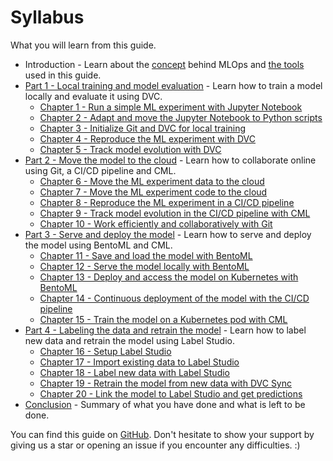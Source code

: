 # Syllabus

What you will learn from this guide.

- Introduction - Learn about the [concept](./concept.md) behind MLOps and
  [the tools](./tools.md) used in this guide.
- [Part 1 - Local training and model evaluation](./part-1-local-training-and-model-evaluation/introduction.md) -
  Learn how to train a model locally and evaluate it using DVC.
    - [Chapter 1 - Run a simple ML experiment with Jupyter Notebook](./part-1-local-training-and-model-evaluation/chapter-1-run-a-simple-ml-experiment-with-jupyter-notebook.md)
    - [Chapter 2 - Adapt and move the Jupyter Notebook to Python scripts](./part-1-local-training-and-model-evaluation/chapter-2-adapt-and-move-the-jupyter-notebook-to-python-scripts.md)
    - [Chapter 3 - Initialize Git and DVC for local training](./part-1-local-training-and-model-evaluation/chapter-3-initialize-git-and-dvc-for-local-training.md)
    - [Chapter 4 - Reproduce the ML experiment with DVC](./part-1-local-training-and-model-evaluation/chapter-4-reproduce-the-ml-experiment-with-dvc.md)
    - [Chapter 5 - Track model evolution with DVC](./part-1-local-training-and-model-evaluation/chapter-5-track-model-evolution-with-dvc.md)
- [Part 2 - Move the model to the cloud](./part-2-move-the-model-to-the-cloud/introduction.md) -
  Learn how to collaborate online using Git, a CI/CD pipeline and CML.
    - [Chapter 6 - Move the ML experiment data to the cloud](./part-2-move-the-model-to-the-cloud/chapter-6-move-the-ml-experiment-code-to-the-cloud.md)
    - [Chapter 7 - Move the ML experiment code to the cloud](./part-2-move-the-model-to-the-cloud/chapter-7-move-the-ml-experiment-data-to-the-cloud.md)
    - [Chapter 8 - Reproduce the ML experiment in a CI/CD pipeline](./part-2-move-the-model-to-the-cloud/chapter-8-reproduce-the-ml-experiment-in-a-cicd-pipeline.md)
    - [Chapter 9 - Track model evolution in the CI/CD pipeline with CML](./part-2-move-the-model-to-the-cloud/chapter-9-track-model-evolution-in-the-cicd-pipeline-with-cml.md)
    - [Chapter 10 - Work efficiently and collaboratively with Git](./part-2-move-the-model-to-the-cloud/chapter-10-work-efficiently-and-collaboratively-with-git.md)
- [Part 3 - Serve and deploy the model](./part-3-serve-and-deploy-the-model/introduction.md) -
  Learn how to serve and deploy the model using BentoML and CML.
    - [Chapter 11 - Save and load the model with BentoML](./part-3-serve-and-deploy-the-model/chapter-11-save-and-load-the-model-with-bentoml.md)
    - [Chapter 12 - Serve the model locally with BentoML](./part-3-serve-and-deploy-the-model/chapter-12-serve-the-model-locally-with-bentoml.md)
    - [Chapter 13 - Deploy and access the model on Kubernetes with BentoML](./part-3-serve-and-deploy-the-model/chapter-13-deploy-and-access-the-model-on-kubernetes-with-bentoml.md)
    - [Chapter 14 - Continuous deployment of the model with the CI/CD pipeline](./part-3-serve-and-deploy-the-model/chapter-14-continuous-deployment-of-the-model-with-the-cicd-pipeline.md)
    - [Chapter 15 - Train the model on a Kubernetes pod with CML](./part-3-serve-and-deploy-the-model/chapter-15-train-the-model-on-a-kubernetes-pod-with-cml.md)
- [Part 4 - Labeling the data and retrain the model](./part-4-labeling-the-data-and-retrain/introduction.md) -
  Learn how to label new data and retrain the model using Label Studio.
    - [Chapter 16 - Setup Label Studio](./part-4-labeling-the-data-and-retrain/chapter-16-setup-label-studio.md)
    - [Chapter 17 - Import existing data to Label Studio](./part-4-labeling-the-data-and-retrain/chapter-17-import-existing-data-to-label-studio.md)
    - [Chapter 18 - Label new data with Label Studio](./part-4-labeling-the-data-and-retrain/chapter-18-label-new-data-with-label-studio.md)
    - [Chapter 19 - Retrain the model from new data with DVC Sync](./part-4-labeling-the-data-and-retrain/chapter-19-retrain-the-model-from-new-data-with-dvc-sync.md)
    - [Chapter 20 - Link the model to Label Studio and get predictions](./part-4-labeling-the-data-and-retrain/chapter-20-link-the-model-to-label-studio-and-get-predictions.md)
- [Conclusion](./conclusion.md) - Summary of what you have done and what is left
  to be done.

You can find this guide on
[GitHub](https://github.com/swiss-ai-center/a-guide-to-mlops). Don't hesitate to
show your support by giving us a star or opening an issue if you encounter any
difficulties. :)
